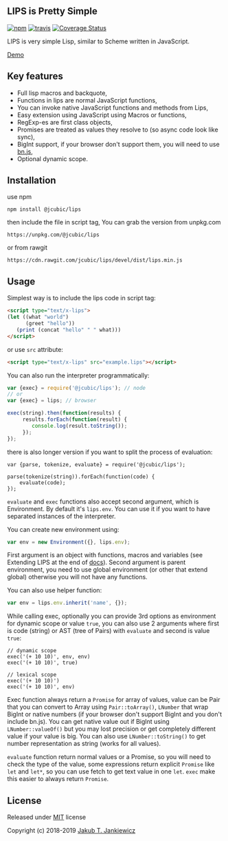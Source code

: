 ## LIPS is Pretty Simple

[![npm](https://img.shields.io/badge/npm-DEV-blue.svg)](https://www.npmjs.com/package/@jcubic/lips)
[![travis](https://travis-ci.org/jcubic/jquery.terminal.svg?branch=devel&dd31bfd0caf7f4c32c227b3a3477323f44f75219)](https://travis-ci.org/jcubic/jquery.terminal)
[![Coverage Status](https://coveralls.io/repos/github/jcubic/lips/badge.svg?branch=devel&01936c568f60f6ff814e51ee715ca50c)](https://coveralls.io/github/jcubic/lips?branch=devel)


LIPS is very simple Lisp, similar to Scheme written in JavaScript.

[Demo](https://jcubic.github.io/lips/#demo)

## Key features

* Full lisp macros and backquote,
* Functions in lips are normal JavaScript functions,
* You can invoke native JavaScript functions and methods from Lips,
* Easy extension using JavaScript using Macros or functions,
* RegExp-es are first class objects,
* Promises are treated as values they resolve to (so async code look like sync),
* BigInt support, if your browser don't support them, you will need to use [bn.js](https://github.com/indutny/bn.js/),
* Optional dynamic scope.

## Installation

use npm

```
npm install @jcubic/lips
```

then include the file in script tag, You can grab the version from unpkg.com

```
https://unpkg.com/@jcubic/lips
```

or from rawgit

```
https://cdn.rawgit.com/jcubic/lips/devel/dist/lips.min.js
```

## Usage


Simplest way is to include the lips code in script tag:

```html
<script type="text/x-lips">
(let ((what "world")
      (greet "hello"))
   (print (concat "hello" " " what)))
</script>
```

or use `src` attribute:

```html
<script type="text/x-lips" src="example.lips"></script>
```


You can also run the interpreter programmatically:


```javascript
var {exec} = require('@jcubic/lips'); // node
// or
var {exec} = lips; // browser

exec(string).then(function(results) {
     results.forEach(function(result) {
        console.log(result.toString());
     });
});
```

there is also longer version if you want to split the process of evaluation:

```
var {parse, tokenize, evaluate} = require('@jcubic/lips');

parse(tokenize(string)).forEach(function(code) {
    evaluate(code);
});
```

`evaluate` and `exec` functions also accept second argument, which is Environment.  By
default it's `lips.env`. You can use it if you want to have separated instances of the
interpreter.

You can create new environment using:

```javascript
var env = new Environment({}, lips.env);
```

First argument is an object with functions, macros and variables (see Extending LIPS at
the end of [docs](https://jcubic.github.io/lips/docs.html)).  Second argument is parent
environment, you need to use global environment (or other that extend global) otherwise
you will not have any functions.

You can also use helper function:


```javascript
var env = lips.env.inherit('name', {});
```


While calling exec, optionally you can provide 3rd options as environment for dynamic
scope or value `true`, you can also use 2 arguments where first is code (string) or AST
(tree of Pairs) with `evaluate` and second is value `true`:

```
// dynamic scope
exec('(+ 10 10)', env, env)
exec('(+ 10 10)', true)

// lexical scope
exec('(+ 10 10)')
exec('(+ 10 10)', env)
```

Exec function always return a `Promise` for array of values, value can be Pair that you
can convert to Array using `Pair::toArray()`, `LNumber` that wrap BigInt or native numbers
(if your browser don't support BigInt and you don't include bn.js). You can get native
value out if BigInt using `LNumber::valueOf()` but you may lost precision or get
completely different value if your value is big. You can also use `LNumber::toString()` to
get number representation as string (works for all values).

`evaluate` function return normal values or a Promise, so you will need to check the type
of the value, some expressions return explicit `Promise` like `let` and `let*`, so you can
use fetch to get text value in one `let`. `exec` make this easier to always return
`Promise`.

## License

Released under [MIT](http://opensource.org/licenses/MIT) license

Copyright (c) 2018-2019 [Jakub T. Jankiewicz](https://jcubic.pl/jakub-jankiewicz)
